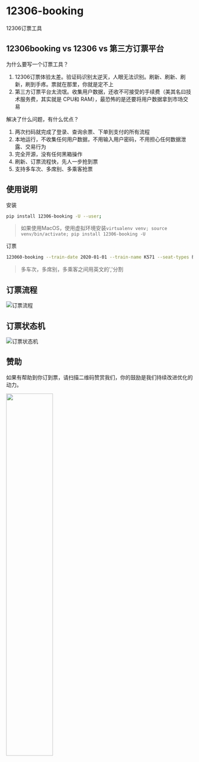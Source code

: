 # 12306-booking
12306订票工具

## 12306booking vs 12306 vs 第三方订票平台

为什么要写一个订票工具？

1. 12306订票体验太差。验证码识别太逆天，人眼无法识别。刷新、刷新、刷新，刷到手疼。票就在那里，你就是定不上
2. 第三方订票平台太流氓。收集用户数据，还收不可接受的手续费（美其名曰技术服务费，其实就是 CPU和 RAM），最恐怖的是还要将用户数据拿到市场交易

解决了什么问题，有什么优点？
1. 两次扫码就完成了登录、查询余票、下单到支付的所有流程
2. 本地运行，不收集任何用户数据，不用输入用户密码，不用担心任何数据泄露、交易行为
3. 完全开源，没有任何黑箱操作
4. 刷新、订票流程快，先人一步抢到票
5. 支持多车次、多席别、多乘客抢票

## 使用说明

安装
```sh
pip install 12306-booking -U --user;
```
>如果使用MacOS，使用虚拟环境安装`virtualenv venv; source venv/bin/activate; pip install 12306-booking -U`

订票
```sh
123060-booking --train-date 2020-01-01 --train-name K571 --seat-types 硬卧 --from-station 北京 --to-station 麻城 --pay-channel 微信 --passengers 任正非,王石
```
> 多车次，多席别，多乘客之间用英文的','分割

## 订票流程

![订票流程](https://processon.com/chart_image/5c372ce1e4b08a7683a2798f.png)

## 订票状态机

![订票状态机](http://processon.com/chart_image/5c371a11e4b0641c83d6eb3f.png)


## 赞助

如果有帮助到你订到票，请扫描二维码赞赏我们，你的鼓励是我们持续改进优化的动力。

<img src="https://share-static.oss-cn-hangzhou.aliyuncs.com/wx/%E5%BE%AE%E4%BF%A1%E8%B5%9E%E8%B5%8F.jpg"  width="50%" height="50%" />
